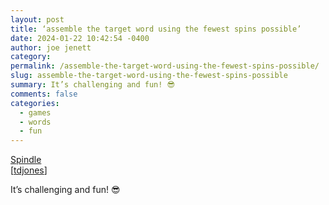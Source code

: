 ```yaml
---
layout: post
title: ‘assemble the target word using the fewest spins possible’
date: 2024-01-22 10:42:54 -0400
author: joe jenett
category: 
permalink: /assemble-the-target-word-using-the-fewest-spins-possible/
slug: assemble-the-target-word-using-the-fewest-spins-possible
summary: It’s challenging and fun! 😎
comments: false
categories:
  - games
  - words
  - fun
---
```

<a title="Spindle" href="https://playspindle.com/">Spindle</a><br>[<a title="via the best curator of games on Pinboard!" href="https://pinboard.in/u:tdjones">tdjones</a>]

It’s challenging and fun! 😎

<a style="display:none;" href="https://brid.gy/publish/mastodon"><small>(cross-posted to mastodon)</small></a>